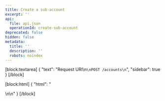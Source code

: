 ```yaml
---
title: Create a sub-account
excerpt: ''
api:
  file: api.json
  operationId: create-sub-account
deprecated: false
hidden: false
metadata:
  title: ''
  description: ''
  robots: noindex
---
```

[block:textarea]
{
  "text": "Request URI\n```\nPOST /accounts\n```",
  "sidebar": true
}
[/block]

[block:html]
{
  "html": "<div></div>\n\n<style></style>"
}
[/block]